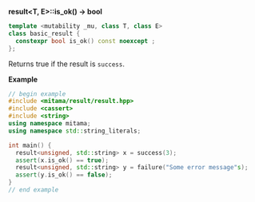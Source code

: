 **result&lt;T, E&gt;::is_ok() -> bool**

```cpp
template <mutability _mu, class T, class E>
class basic_result {
  constexpr bool is_ok() const noexcept ;
};
```

Returns true if the result is `success`.

**Example**

```cpp
// begin example
#include <mitama/result/result.hpp>
#include <cassert>
#include <string>
using namespace mitama;
using namespace std::string_literals;

int main() {
  result<unsigned, std::string> x = success(3);
  assert(x.is_ok() == true);
  result<unsigned, std::string> y = failure("Some error message"s);
  assert(y.is_ok() == false);
}
// end example
```
